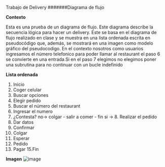 Trabajo de Delivery
#######Diagrama de flujo

**Contexto**

Esta es una prueba  de un diagrama de flujo. Este diagrama describe la secuencia lógica para hacer un delivery. Este se basa en el diagrama de flujo realizado en clase y se muestra en una lista ordenada escrita en pseudocódigo que, además, se mostrará en una imagen como modelo gráfico del pseudocodigo.
En el contexto nosotros como usuarios ingresamos el número telefonico para poder llamar al restaurant el paso 6 se convierte en una entrada.Si en el paso 7 elegimos no elegimos poner una subrutina para no continuar con un bucle indefinido

**Lista ordenada**

1. Inicio
2. Coger celular
3. Buscar opciones
4. Elegir pedido
5. Buscar el número del restaurant
6. Ingresar el numero
7. ¿Contesta? no-> colgar - salir a comer - fin
si -> 8. Realizar el pedido 
9. Dar datos
10. Confirmar
11. Colgar
12. Esperar
13. Pedido
14. Pagar
15.Fin

**Imagen**
![image](http://i66.tinypic.com/nv1tua.jpg "imagen_de_diagrama")